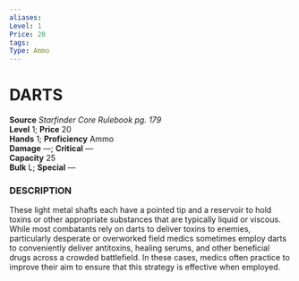 ```yaml
---
aliases: 
Level: 1
Price: 20
tags: 
Type: Ammo
---
```

# DARTS

**Source** _Starfinder Core Rulebook pg. 179_  
**Level** 1; **Price** 20  
**Hands** 1; **Proficiency** Ammo  
**Damage** —; **Critical** —  
**Capacity** 25  
**Bulk** L; **Special** —

### DESCRIPTION

These light metal shafts each have a pointed tip and a reservoir to hold toxins or other appropriate substances that are typically liquid or viscous. While most combatants rely on darts to deliver toxins to enemies, particularly desperate or overworked field medics sometimes employ darts to conveniently deliver antitoxins, healing serums, and other beneficial drugs across a crowded battlefield. In these cases, medics often practice to improve their aim to ensure that this strategy is effective when employed.